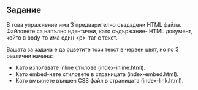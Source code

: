 ## Задание

В това упражнение има 3 предварително създадени HTML файла.
Файловете са напълно идентични, като съдържание- HTML документ, който
в body-то има един \<p>-таг с текст.

Вашата за задача е да оцветите този текст в червен цвят, но по 3 различни начина:
- Като използвате inline стилове (index-inline.html).
- Като embed-нете стиловете в страницата (index-embed.html).
- Като вмъкнете външен CSS файл в страницата (index-link.html).



